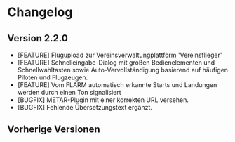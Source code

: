 # Changelog

## Version 2.2.0

* [FEATURE] Flugupload zur Vereinsverwaltungplattform 'Vereinsflieger'
* [FEATURE] Schnelleingabe-Dialog mit großen Bedienelementen und Schnellwahltasten sowie Auto-Vervollständigung basierend auf häufigen Piloten und Flugzeugen.
* [FEATURE] Vom FLARM automatisch erkannte Starts und Landungen werden durch einen Ton signalisiert
* [BUGFIX] METAR-Plugin mit einer korrekten URL versehen.
* [BUGFIX] Fehlende Übersetzungstext ergänzt.

## Vorherige Versionen

